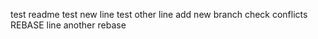 test readme
test new line
test other line
add new branch
check conflicts	
REBASE line
another rebase
